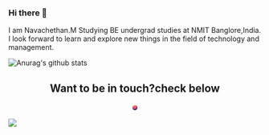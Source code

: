 ### Hi there 👋
  I am Navachethan.M Studying BE undergrad studies at NMIT Banglore,India.
  I look forward to learn and explore new things in the field of technology and management.

![Anurag's github stats](https://github-readme-stats.vercel.app/api?username=Navachethan-Murugeppa&show_icons=true&theme=radical)

<h2 align="center">Want to be in touch?check below</h2>
<p align="center">
  <a href=""><img src="https://github.com/Navachethan-Murugeppa/Navachethan-Murugeppa/blob/master/assets/instagram.svg" length="10px" width="10px"></a>
</p>

![](https://komarev.com/ghpvc/?username=Navachethan-Murugeppa)

